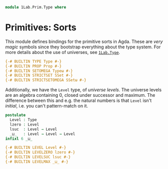 ```agda
module 1Lab.Prim.Type where
```

# Primitives: Sorts

This module defines bindings for the primitive sorts in Agda. These are
_very magic_ symbols since they bootstrap everything about the type
system. For more details about the use of universes, see
[`1Lab.Type`](1Lab.Type.html).

```agda
{-# BUILTIN TYPE Type #-}
{-# BUILTIN PROP Prop #-}
{-# BUILTIN SETOMEGA Typeω #-}
{-# BUILTIN STRICTSET SSet #-}
{-# BUILTIN STRICTSETOMEGA SSetω #-}
```

Additionally, we have the `Level` type, of _universe levels_. The
universe levels are an algebra containing 0, closed under successor and
maximum. The difference between this and e.g. the natural numbers is
that `Level` isn't _initial_, i.e. you can't pattern-match on it.

```agda
postulate
  Level : Type
  lzero : Level
  lsuc  : Level → Level
  _⊔_   : Level → Level → Level
infixl 6 _⊔_

{-# BUILTIN LEVEL Level #-}
{-# BUILTIN LEVELZERO lzero #-}
{-# BUILTIN LEVELSUC lsuc #-}
{-# BUILTIN LEVELMAX _⊔_ #-}
```
